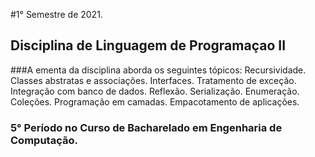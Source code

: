 #1° Semestre de 2021.
## Disciplina de Linguagem de Programaçao II
###A ementa da disciplina aborda os seguintes tópicos:
Recursividade. Classes abstratas e associações. Interfaces. Tratamento de exceção. Integração com
banco de dados. Reflexão. Serialização. Enumeração. Coleções. Programação em camadas. Empacotamento de aplicações.

### 5° Período no Curso de Bacharelado em Engenharia de Computação.